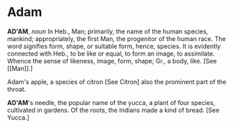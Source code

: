 # Adam

**AD'AM**, _noun_ In Heb., Man; primarily, the name of the human species, mankind; appropriately, the first Man, the progenitor of the human race. The word signifies form, shape, or suitable form, hence, species. It is evidently connected with Heb., to be like or equal, to form an image, to assimilate. Whence the sense of likeness, image, form, shape; Gr., a body, like. \[See [[Man]].\]

Adam's apple, a species of citron \[See Citron\] also the prominent part of the throat.

**AD'AM**'s needle, the popular name of the yucca, a plant of four species, cultivated in gardens. Of the roots, the Indians made a kind of bread. \[See Yucca.\]